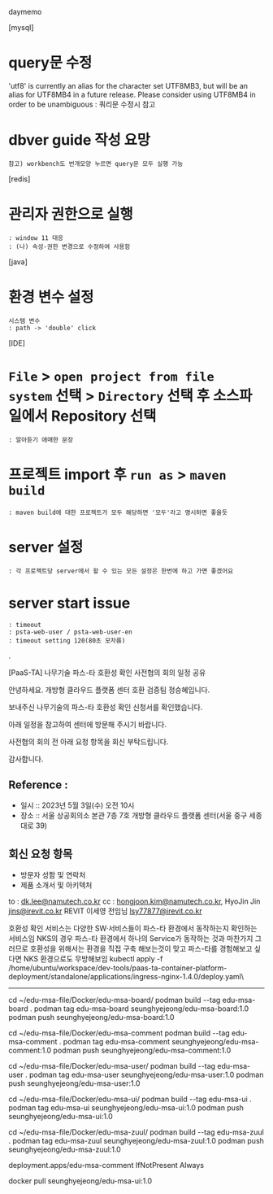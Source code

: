 daymemo


[mysql]
# query문 수정
'utf8' is currently an alias for the character set UTF8MB3, but will be an alias for UTF8MB4 in a future release. Please consider using UTF8MB4 in order to be unambiguous 
	: 쿼리문 수정시 참고
# dbver guide 작성 요망
	참고) workbench도 번개모양 누르면 query문 모두 실행 가능 


[redis]
# 관리자 권한으로 실행 
	: window 11 대응 
	: (나) 속성-권한 변경으로 수정하여 사용함

[java]
# 환경 변수 설정
	시스템 변수 
	: path -> 'double' click

[IDE]
# `File` > `open project from file system` 선택 > `Directory` 선택 후 소스파일에서 Repository 선택
	: 알아듣기 애매한 문장

# 프로젝트 import 후 `run as` > `maven build`
	: maven build에 대한 프로젝트가 모두 해당하면 '모두'라고 명시하면 좋을듯 

# server 설정 
	: 각 프로젝트당 server에서 할 수 있는 모든 설정은 한번에 하고 가면 좋겠어요 

# server start issue
	: timeout
	: psta-web-user / psta-web-user-en
	: timeout setting 120(80초 모자름)
.



[PaaS-TA] 나무기술 파스-타 호환성 확인 사전협의 회의 일정 공유


안녕하세요. 개방형 클라우드 플랫폼 센터 호환 검증팀 정승혜입니다.

보내주신 나무기술의 파스-타 호환성 확인 신청서를 확인했습니다.

아래 일정을 참고하여 센터에 방문해 주시기 바랍니다.

사전협의 회의 전 아래 요청 항목을 회신 부탁드립니다.

감사합니다.



Reference :
----------------------------------------------------------------------------------------------------
- 일시 :: 2023년 5월 3일(수) 오전 10시
- 장소 :: 서울 상공회의소 본관 7층 7호 개방형 클라우드 플랫폼 센터(서울 중구 세종대로 39)

## 회신 요청 항목
- 방문자 성함 및 연락처
- 제품 소개서 및 아키텍처


to : dk.lee@namutech.co.kr
cc : hongjoon.kim@namutech.co.kr, HyoJin Jin <jins@irevit.co.kr>
	REVIT 이세영 전임님 <lsy77877@irevit.co.kr>



호환성 확인 서비스는 다양한 SW·서비스들이 파스-타 환경에서 동작하는지 확인하는 서비스임 
NKS의 경우 파스-타 환경에서 하나의 Service가 동작하는 것과 마찬가지 
그러므로 호환성을 위해서는 환경을 직접 구축 해보는것이 맞고
파스-타를 경험해보고 싶다면 NKS 환경으로도 무방해보임 
kubectl apply -f /home/ubuntu/workspace/dev-tools/paas-ta-container-platform-deployment/standalone/applications/ingress-nginx-1.4.0/deploy.yaml\


---

cd ~/edu-msa-file/Docker/edu-msa-board/
podman build --tag edu-msa-board .
podman tag edu-msa-board seunghyejeong/edu-msa-board:1.0
podman push seunghyejeong/edu-msa-board:1.0

cd ~/edu-msa-file/Docker/edu-msa-comment
podman build --tag edu-msa-comment .
podman tag edu-msa-comment seunghyejeong/edu-msa-comment:1.0
podman push seunghyejeong/edu-msa-comment:1.0

cd ~/edu-msa-file/Docker/edu-msa-user/
podman build --tag edu-msa-user .
podman tag edu-msa-user seunghyejeong/edu-msa-user:1.0
podman push seunghyejeong/edu-msa-user:1.0

cd ~/edu-msa-file/Docker/edu-msa-ui/ 
podman build --tag edu-msa-ui .
podman tag edu-msa-ui seunghyejeong/edu-msa-ui:1.0
podman push seunghyejeong/edu-msa-ui:1.0

cd ~/edu-msa-file/Docker/edu-msa-zuul/
podman build --tag edu-msa-zuul .
podman tag edu-msa-zuul seunghyejeong/edu-msa-zuul:1.0
podman push seunghyejeong/edu-msa-zuul:1.0

deployment.apps/edu-msa-comment
IfNotPresent Always


docker pull seunghyejeong/edu-msa-ui:1.0